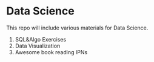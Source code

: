 Data Science
===
This repo will include various materials for Data Science.

1. SQL&Algo Exercises
2. Data Visualization
3. Awesome book reading IPNs